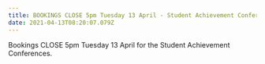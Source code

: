 ```yaml
---
title: BOOKINGS CLOSE 5pm Tuesday 13 April - Student Achievement Conferences
date: 2021-04-13T08:20:07.079Z
---
```

Bookings CLOSE 5pm Tuesday 13 April for the Student Achievement Conferences.